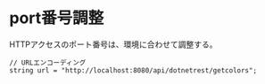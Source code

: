 # port番号調整

HTTPアクセスのポート番号は、環境に合わせて調整する。

```
// URLエンコーディング
string url = "http://localhost:8080/api/dotnetrest/getcolors";
```
